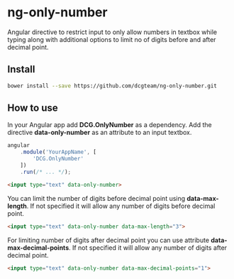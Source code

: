 # ng-only-number

Angular directive to restrict input to only allow numbers in textbox while typing along with additional options to limit no of digits before and after decimal point.

## Install

```bash
bower install --save https://github.com/dcgteam/ng-only-number.git
```

## How to use

In your Angular app add **DCG.OnlyNumber** as a dependency.
Add the directive **data-only-number** as an attribute to an input textbox.

```javascript
angular
	.module('YourAppName', [
		'DCG.OnlyNumber'
	])
	.run(/* ... */);
```

```html
<input type="text" data-only-number>
```

You can limit the number of digits before decimal point using **data-max-length**. If not specified it will allow any number of digits before decimal point.

```html
<input type="text" data-only-number data-max-length="3">
```

For limiting number of digits after decimal point you can use attribute **data-max-decimal-points**. If not specified it will allow any number of digits after decimal point.

```html
<input type="text" data-only-number data-max-decimal-points="1">
```
